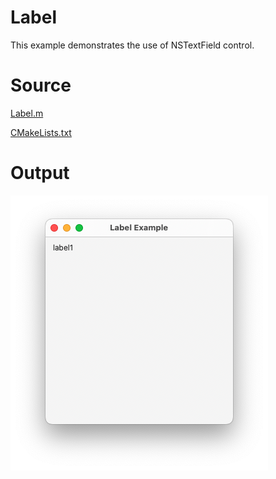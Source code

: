 # Label

This example demonstrates the use of NSTextField control.

# Source

[Label.m](./Label.m)

[CMakeLists.txt](./CMakeLists.txt)

# Output

![Screenshot](../../../docs/Pictures/Label.png)
